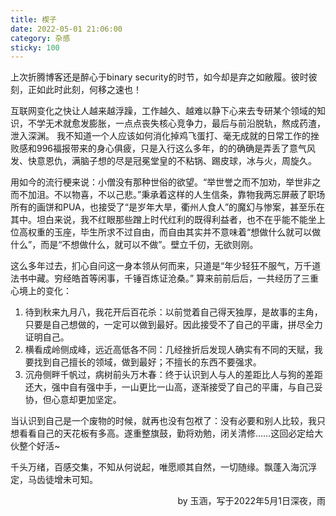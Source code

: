```yaml
---
title: 楔子
date: 2022-05-01 21:06:00
category: 杂感
sticky: 100
---
```


上次折腾博客还是醉心于binary security的时节，如今却是弃之如敝履。彼时彼刻，正如此时此刻，何移之速也！

互联网变化之快让人越来越浮躁，工作越久、越难以静下心来去专研某个领域的知识，不学无术就愈发膨胀，一点点丧失核心竞争力，最后与前沿脱轨，熬成药渣，泄入深渊。
我不知道一个人应该如何消化掉鸡飞蛋打、毫无成就的日常工作的挫败感和996福报带来的身心俱疲，只是入行这么多年，的的确确是弄丢了意气风发、快意恩仇，满脑子想的尽是冠冕堂皇的不粘锅、踢皮球，冰与火，周旋久。

<!--more-->

用如今的流行梗来说：小僧没有那种世俗的欲望。“举世誉之而不加劝，举世非之而不加沮。不以物喜，不以己悲。”秉承着这样的人生信条，靠物我两忘屏蔽了职场所有的画饼和PUA，也接受了“是岁年大旱，衢州人食人”的魔幻与惨案，甚至乐在其中。坦白来说，我不红眼那些蹭上时代红利的既得利益者，也不在乎能不能坐上位高权重的玉座，毕生所求不过自由，而自由其实并不意味着“想做什么就可以做什么”，而是“不想做什么，就可以不做”。壁立千仞，无欲则刚。

这么多年过去，扪心自问这一身本领从何而来，只道是“年少轻狂不服气，万千道法书中藏。穷经皓首等闲事，千锤百炼证沧桑。”
算来前前后后，一共经历了三重心境上的变化：
1. 待到秋来九月八，我花开后百花杀：以前觉着自己得天独厚，是故事的主角，只要是自己想做的，一定可以做到最好。因此接受不了自己的平庸，拼尽全力证明自己。
2. 横看成岭侧成峰，远近高低各不同：几经挫折后发现人确实有不同的天赋，我要找到自己擅长的领域，做到最好；不擅长的东西不要强求。
3. 沉舟侧畔千帆过，病树前头万木春：终于认识到人与人的差距比人与狗的差距还大，强中自有强中手，一山更比一山高，逐渐接受了自己的平庸，与自己妥协，但心意却更加坚定。

当认识到自己是一个废物的时候，就再也没有包袱了：没有必要和别人比较，我只想看看自己的天花板有多高。遂重整旗鼓，勤将劝勉，闭关清修……这回必定给大伙整个好活~

千头万绪，百感交集，不知从何说起，唯愿顺其自然，一切随缘。飘蓬入海沉浮定，马齿徒增未可知。

<p align="right">by 玉涵，写于2022年5月1日深夜，雨</p>